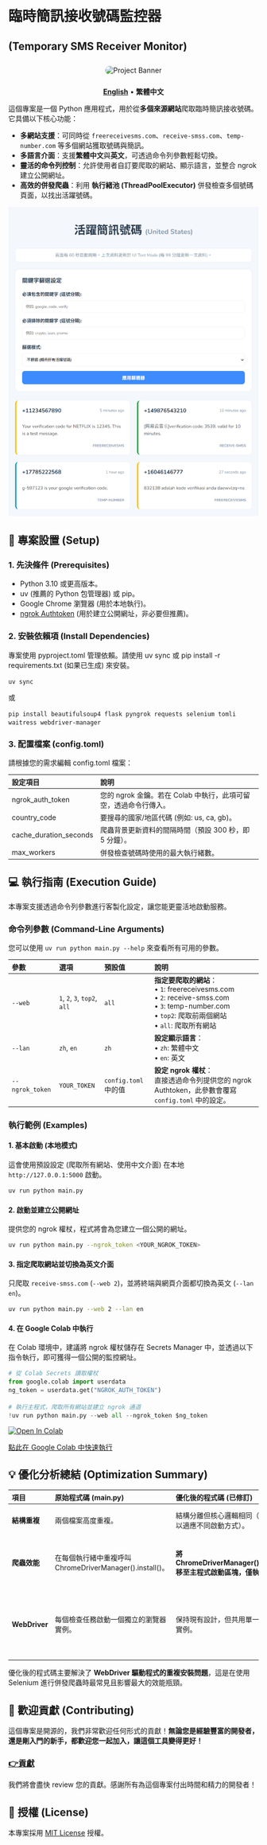 # **臨時簡訊接收號碼監控器**
(Temporary SMS Receiver Monitor)
---

<div align="center">

<img src="https://i.meee.com.tw/ikqBwaY.jpg" alt="Project Banner" style="border-radius: 10px; margin-top: 10px; margin-bottom: 10px;width: 300px; height: 300px;">

</div>


<p align="center">  
<a href="./README.en.md"><strong>English</strong></a> •  
<strong>繁體中文</strong>  
</p>

這個專案是一個 Python 應用程式，用於從**多個來源網站**爬取臨時簡訊接收號碼。它具備以下核心功能：

* **多網站支援**：可同時從 `freereceivesms.com`、`receive-smss.com`、`temp-number.com` 等多個網站獲取號碼與簡訊。
* **多語言介面**：支援**繁體中文**與**英文**，可透過命令列參數輕鬆切換。
* **靈活的命令列控制**：允許使用者自訂要爬取的網站、顯示語言，並整合 ngrok 建立公開網址。
* **高效的併發爬蟲**：利用 **執行緒池 (ThreadPoolExecutor)** 併發檢查多個號碼頁面，以找出活躍號碼。

![Demo GIF](demo.png)

## **🚀 專案設置 (Setup)**

### **1\. 先決條件 (Prerequisites)**

* Python 3.10 或更高版本。  
* uv (推薦的 Python 包管理器) 或 pip。  
* Google Chrome 瀏覽器 (用於本地執行)。  
* [ngrok Authtoken](https://dashboard.ngrok.com/get-started/your-authtoken) (用於建立公開網址，非必要但推薦)。

### **2\. 安裝依賴項 (Install Dependencies)**

專案使用 pyproject.toml 管理依賴。請使用 uv sync 或 pip install \-r requirements.txt (如果已生成) 來安裝。

`uv sync`

或  

`pip install beautifulsoup4 flask pyngrok requests selenium tomli waitress webdriver-manager`

### **3\. 配置檔案 (config.toml)**

請根據您的需求編輯 config.toml 檔案：

| 設定項目 | 說明 |
| :---- | :---- |
| ngrok\_auth\_token | 您的 ngrok 金鑰。若在 Colab 中執行，此項可留空，透過命令行傳入。 |
| country\_code | 要搜尋的國家/地區代碼 (例如: us, ca, gb)。 |
| cache\_duration\_seconds | 爬蟲背景更新資料的間隔時間（預設 300 秒，即 5 分鐘）。 |
| max\_workers | 併發檢查號碼時使用的最大執行緒數。 |

## **💻 執行指南 (Execution Guide)**

本專案支援透過命令列參數進行客製化設定，讓您能更靈活地啟動服務。

### **命令列參數 (Command-Line Arguments)**

您可以使用 `uv run python main.py --help` 來查看所有可用的參數。

| 參數 | 選項 | 預設值 | 說明 |
| :--- | :--- | :--- | :--- |
| `--web` | `1`, `2`, `3`, `top2`, `all` | `all` | **指定要爬取的網站**：<br>• `1`: freereceivesms.com<br>• `2`: receive-smss.com<br>• `3`: temp-number.com<br>• `top2`: 爬取前兩個網站<br>• `all`: 爬取所有網站 |
| `--lan` | `zh`, `en` | `zh` | **設定顯示語言**：<br>• `zh`: 繁體中文<br>• `en`: 英文 |
| `--ngrok_token` | `YOUR_TOKEN` | `config.toml` 中的值 | **設定 ngrok 權杖**：<br>直接透過命令列提供您的 ngrok Authtoken，此參數會覆寫 `config.toml` 中的設定。 |

### **執行範例 (Examples)**

#### **1. 基本啟動 (本地模式)**

這會使用預設設定 (爬取所有網站、使用中文介面) 在本地 `http://127.0.0.1:5000` 啟動。

```bash
uv run python main.py
```

#### **2. 啟動並建立公開網址**

提供您的 ngrok 權杖，程式將會為您建立一個公開的網址。

```bash
uv run python main.py --ngrok_token <YOUR_NGROK_TOKEN>
```

#### **3. 指定爬取網站並切換為英文介面**

只爬取 `receive-smss.com` (`--web 2`)，並將終端與網頁介面都切換為英文 (`--lan en`)。

```bash
uv run python main.py --web 2 --lan en
```

#### **4. 在 Google Colab 中執行**

在 Colab 環境中，建議將 ngrok 權杖儲存在 Secrets Manager 中，並透過以下指令執行，即可獲得一個公開的監控網址。

```python
# 從 Colab Secrets 讀取權杖
from google.colab import userdata
ng_token = userdata.get("NGROK_AUTH_TOKEN")

# 執行主程式，爬取所有網站並建立 ngrok 通道
!uv run python main.py --web all --ngrok_token $ng_token
```
<a href="https://colab.research.google.com/github/LayorX/Temporary-SMS-Receiver-Monitor/blob/master/Temporary_SMS_Receiver_Monitor.ipynb" target="_blank"><img src="https://colab.research.google.com/assets/colab-badge.svg" alt="Open In Colab"/></a>

[點此在 Google Colab 中快速執行](/Temporary_SMS_Receiver_Monitor.ipynb)


## **💡 優化分析總結 (Optimization Summary)**

| 項目 | 原始程式碼 (main.py) | 優化後的程式碼 (已修訂) | 效益 |
| :---- | :---- | :---- | :---- |
| **結構重複** | 兩個檔案高度重複。 | 結構分離但核心邏輯相同（保留分離以適應不同啟動方式）。 | **清晰度維持**，未來可進一步重構。 |
| **爬蟲效能** | 在每個執行緒中重複呼叫 ChromeDriverManager().install()。 | **將 ChromeDriverManager().install() 移至主程式啟動區塊，僅執行一次。** | **極大提升啟動速度和爬蟲效率**，避免數十次重複的驅動程式檢查和設定。 |
| **WebDriver** | 每個檢查任務啟動一個獨立的瀏覽器實例。 | 保持現有設計，但共用單一 Service 實例。 | 這是 Selenium 併發的標準模式，但應留意 **MAX\_WORKERS** 的設定，數值過高仍可能耗盡系統資源。 |

優化後的程式碼主要解決了 **WebDriver 驅動程式的重複安裝問題**，這是在使用 Selenium 進行併發爬蟲時最常見且影響最大的效能瓶頸。

## **💖 歡迎貢獻 (Contributing)**

這個專案是開源的，我們非常歡迎任何形式的貢獻！**無論您是經驗豐富的開發者，還是剛入門的新手，都歡迎您一起加入，讓這個工具變得更好！**

### [**👉貢獻**](./CONTRIBUTING.md) 


我們將會盡快 review 您的貢獻。感謝所有為這個專案付出時間和精力的開發者！

## **📄 授權 (License)**

本專案採用 [MIT License](./LICENSE) 授權。